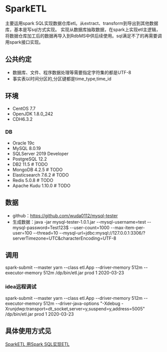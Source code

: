 # SparkETL
主要运用spark SQL实现数据仓库etl。从extract、transform到导出到其他数据库，基本是写sql方式实现。
实现从数据库抽取数据，在spark上实现etl主逻辑，将数据仓库加工后的数据再导入到RdbMS中供后续使用。sql满足不了的再需要调用spark接口实现。
## 公共约定
* 数据库、文件、程序数据处理等需要指定字符集的都是UTF-8
* 事实表以时间分区的,分区键都是time_type,time_id

## 环境
* CentOS 7.7
* OpenJDK 1.8.0_242
* CDH6.3.2
### DB
* Oracle 19c
* MySQL 8.0.19
* SQLServer 2019 Developer
* PostgreSQL 12.2  
* DB2 11.5 # TODO
* MongoDB 4.2.5  # TODO
* Elasticsearch 7.6.2 # TODO 
* Redis 5.0.8 # TODO
* Apache Kudu 1.10.0 # TODO

## 数据
* github：https://github.com/wuda0112/mysql-tester
* 生成数据：java -jar mysql-tester-1.0.1.jar --mysql-username=test --mysql-password=Test123$ --user-count=1000 --max-item-per-user=100 --thread=10 --mysql-url=jdbc:mysql://127.0.0.1:3306/?serverTimezone=UTC&characterEncoding=UTF-8 

## 调用
spark-submit --master yarn --class etl.App --driver-memory 512m --executor-memory 512m /dp/bin/etl.jar prod 1 2020-03-23
### idea远程调试
spark-submit --master yarn --class etl.App --driver-memory 512m --executor-memory 512m --driver-java-options "-Xdebug -Xrunjdwp:transport=dt_socket,server=y,suspend=y,address=5005" /dp/bin/etl.jar  prod 1 2020-03-23

## 具体使用方式见
[SparkETL 用Spark SQL实现ETL](https://blog.csdn.net/dazheng/article/details/105370358)
